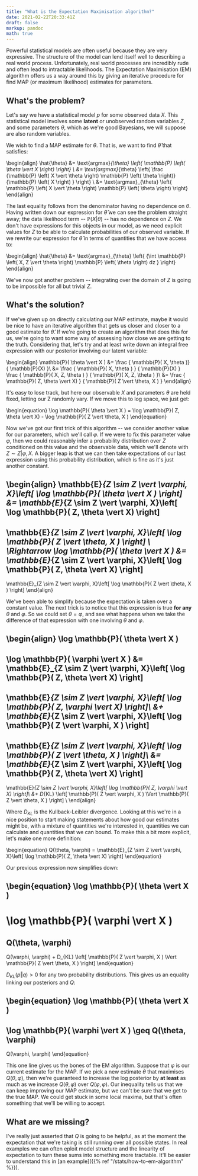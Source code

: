 ```yaml
---
title: "What is the Expectation Maximisation algorithm?"
date: 2021-02-22T20:33:41Z
draft: false
markup: pandoc
math: true
---
```


Powerful statistical models are often useful because they are very expressive.
The structure of the model can lend itself well to describing a real world process.
Unfortunately, real world processes are incredibly rude and often lead to intractable likelihoods.
The Expectation Maximisation (EM) algorithm offers us a way around this by giving an iterative procedure for find MAP (or maximum likelihood) estimates for parameters.

## What's the problem? ##

Let's say we have a statistical model $p$ for some observed data $X$.
This statistical model involves some **latent** or unobserved random variables $Z$, and some parameters $\theta$, which as we're good Bayesians, we will suppose are also random variables.

We wish to find a MAP estimate for $\theta$. That is, we want to find $\hat{\theta}$ that satisfies:

\begin{align}
\hat{\theta} 
&= \text{argmax}_{\theta} \left\{ \mathbb{P} \left( \theta \vert X \right) \right\} \\
&= \text{argmax}_{\theta} \left\{
     \frac
     {\mathbb{P} \left( X \vert \theta \right) \mathbb{P} \left( \theta \right)}
     {\mathbb{P} \left( X \right) }
\right\} \\
&= \text{argmax}_{\theta} \left\{ \mathbb{P} \left( X \vert \theta \right) \mathbb{P} \left( \theta \right) \right\}
\end{align}

The last equality follows from the denominator having no dependence on $\theta$.
Having written down our expression for $\hat{\theta}$ we can see the problem straight away; the data likelihood term -- $\mathbb{P}(X \vert \theta)$ -- has no dependence on $Z$.
We don't have expressions for this objects in our model, as we need explicit values for $Z$ to be able to calculate probabilities of our observed variable.
If we rewrite our expression for $\hat{\theta}$ in terms of quantities that we have access to:

\begin{align}
\hat{\theta} 
&= \text{argmax}_{\theta} \left\{
     {\int \mathbb{P} \left( X, Z \vert \theta \right) \mathbb{P} \left( \theta \right) dz }
\right\}
\end{align}

We've now got another problem -- integrating over the domain of $Z$ is going to be impossible for all but trivial $Z$.

## What's the solution? ##

If we've given up on directly calculating our MAP estimate, maybe it would be nice to have an iterative algorithm that gets us closer and closer to a good estimate for $\hat{\theta}$.
If we're going to create an algorithm that does this for us, we're going to want some way of assessing how close we are getting to the truth.
Considering that, let's try and at least write down an integral free expression with our posterior involving our latent variable:

\begin{align}
\mathbb{P}( \theta \vert X )
&= \frac
        { \mathbb{P}( X, \theta )}
        { \mathbb{P}(X) }\\
&= \frac
        { \mathbb{P}( X, \theta ) }
        { \mathbb{P}(X) }
   \frac
        { \mathbb{P}( X, Z, \theta ) }
        { \mathbb{P}( X, Z, \theta ) }\\
&= \frac
        { \mathbb{P}( Z, \theta \vert X) }
        { \mathbb{P}( Z \vert \theta, X ) }
\end{align}

It's easy to lose track, but here our observable $X$ and parameters $\theta$ are held fixed, letting our Z randomly vary.
If we move this to log space, we just get:

\begin{equation}
\log \mathbb{P}( \theta \vert X ) = \log \mathbb{P}( Z, \theta \vert X) - \log \mathbb{P}( Z \vert \theta, X )
\end{equation}

Now we've got our first trick of this algorithm -- we consider another value for our parameters, which we'll call $\varphi$.
If we were to fix this parameter value $\varphi$, then we could reasonably infer a probability distribution over $Z$ conditioned on this value and the observable data, which we'll denote with $Z \sim Z \vert \varphi, X$.
A bigger leap is that we can then take expectations of our last expression using this probability distribution, which is fine as it's just another constant.

\begin{align}
\mathbb{E}_{Z \sim Z \vert \varphi, X}\left[ \log \mathbb{P}( \theta \vert X ) \right]
&=
\mathbb{E}_{Z \sim Z \vert \varphi, X}\left[ \log \mathbb{P}( Z, \theta \vert X) \right]
-
\mathbb{E}_{Z \sim Z \vert \varphi, X}\left[ \log \mathbb{P}( Z \vert \theta, X ) \right]
\\
\Rightarrow
\log \mathbb{P}( \theta \vert X ) 
&=
\mathbb{E}_{Z \sim Z \vert \varphi, X}\left[ \log \mathbb{P}( Z, \theta \vert X) \right]
-
\mathbb{E}_{Z \sim Z \vert \varphi, X}\left[ \log \mathbb{P}( Z \vert \theta, X ) \right]
\end{align}

We've been able to simplify because the expectation is taken over a constant value.
The next trick is to notice that this expression is true **for any** $\theta$ and $\varphi$.
So we could set $\theta = \varphi$, and see what happens when we take the difference of that expression with one involving $\theta$ and $\varphi$.

\begin{align}
\log \mathbb{P}( \theta \vert X )
-
\log \mathbb{P}( \varphi \vert X )
&=
\mathbb{E}_{Z \sim Z \vert \varphi, X}\left[ \log \mathbb{P}( Z, \theta \vert X) \right]
-
\mathbb{E}_{Z \sim Z \vert \varphi, X}\left[ \log \mathbb{P}( Z, \varphi \vert X) \right]\\
&+
\mathbb{E}_{Z \sim Z \vert \varphi, X}\left[ \log \mathbb{P}( Z \vert \varphi, X ) \right]
-
\mathbb{E}_{Z \sim Z \vert \varphi, X}\left[ \log \mathbb{P}( Z \vert \theta, X ) \right]\\
&=
\mathbb{E}_{Z \sim Z \vert \varphi, X}\left[ \log \mathbb{P}( Z, \theta \vert X) \right]
-
\mathbb{E}_{Z \sim Z \vert \varphi, X}\left[ \log \mathbb{P}( Z, \varphi \vert X) \right]\\
&+
D_{KL} \left[ \mathbb{P}( Z \vert \varphi, X ) \Vert \mathbb{P}( Z \vert \theta, X ) \right]
\\
\end{align}

Where $D_{KL}$ is the Kullback-Leibler divergence.
Looking at this we're in a nice position to start making statements about how good our estimates might be, with a mixture of quantities we're interested in, quantities we can calculate and quantities that we can bound.
To make this a bit more explicit, let's make one more definition:

\begin{equation}
Q(\theta, \varphi) = \mathbb{E}_{Z \sim Z \vert \varphi, X}\left[ \log \mathbb{P}( Z, \theta \vert X) \right]
\end{equation}

Our previous expression now simplifies down:

\begin{equation}
\log \mathbb{P}( \theta \vert X )
-
\log \mathbb{P}( \varphi \vert X )
=
Q(\theta, \varphi)
-
Q(\varphi, \varphi)
+
D_{KL} \left[ \mathbb{P}( Z \vert \varphi, X ) \Vert \mathbb{P}( Z \vert \theta, X ) \right]
\end{equation}

$D_{KL}(p \Vert q) > 0$ for any two probability distributions.
This gives us an equality linking our posteriors and $Q$:

\begin{equation}
\log \mathbb{P}( \theta \vert X )
-
\log \mathbb{P}( \varphi \vert X )
\geq
Q(\theta, \varphi)
-
Q(\varphi, \varphi)
\end{equation}

This one line gives us the bones of the EM algorithm.
Suppose that $\varphi$ is our current estimate for the MAP.
If we pick a new estimate $\theta$ that maximises $Q(\theta, \varphi)$, then we're guaranteed to increase the log posterior by **at least** as much as we increase $Q(\theta, \varphi)$ over $Q(\varphi, \varphi)$.
Our inequality tells us that we can keep improving our MAP estimate, but we can't be sure that we get to the true MAP.
We could get stuck in some local maxima, but that's often something that we'll be willing to accept.

## What are we missing? ##

I've really just asserted that $Q$ is going to be helpful, as at the moment the expectation that we're taking is still running over all possible states.
In real examples we can often eploit model structure and the linearity of expectation to turn these sums into something more tractable.
It'll be easier to understand this in [an example]({{% ref "/stats/how-to-em-algorithm" %}}).